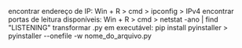 encontrar endereço de IP: Win + R > cmd > ipconfig > IPv4
encontrar portas de leitura disponíveis: Win + R > cmd > netstat -ano | find "LISTENING"
transformar .py em executável: pip install pyinstaller > pyinstaller --onefile -w nome_do_arquivo.py
